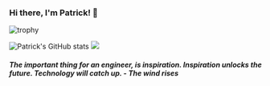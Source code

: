 ### Hi there, I'm Patrick! 👋

![trophy](https://github-profile-trophy.vercel.app/?username=patrickelectric&column=8&margin-w=2)

![Patrick's GitHub stats](https://github-readme-stats.vercel.app/api?username=patrickelectric&show_icons=true) ![](https://user-images.githubusercontent.com/1215497/123832978-4b243180-d8dc-11eb-9aeb-f9a74f4de224.gif)

##### The important thing for an engineer, is inspiration. Inspiration unlocks the future. Technology will catch up. - The wind rises


<!--
**patrickelectric/patrickelectric** is a ✨ _special_ ✨ repository because its `README.md` (this file) appears on your GitHub profile.

Here are some ideas to get you started:

- 🔭 I’m currently working on ...
- 🌱 I’m currently learning ...
- 👯 I’m looking to collaborate on ...
- 🤔 I’m looking for help with ...
- 💬 Ask me about ...
- 📫 How to reach me: ...
- 😄 Pronouns: ...
- ⚡ Fun fact: ...
-->
